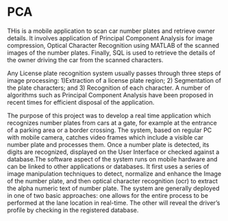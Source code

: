 # PCA
THis is a mobile application to scan car number plates and retrieve owner details. It involves application of Principal Component Analysis for image compression, Optical Character Recognition using MATLAB of the scanned images of the number plates. Finally, SQL is used to retrieve the details of the owner driving the car from the scanned characters.

Any License plate recognition system usually passes through three steps of image processing: 1)Extraction of a license plate region; 2) Segmentation of the plate characters; and 3) Recognition of each character. A number of algorithms such as Principal Component Analysis have been proposed in recent times for efficient disposal of the application.

The purpose of this project was to develop a real time application which recognizes number plates from cars at a gate, for example at the entrance of a parking area or a border crossing. The system, based on regular PC with mobile camera, catches video frames which include a visible car number plate and processes them. Once a number plate is detected, its digits are recognized, displayed on the User Interface or checked against a database.The software aspect of the system runs on mobile hardware and can be linked to other applications or databases. It first uses a series of image manipulation techniques to detect, normalize and enhance the Image of the number plate, and then optical character recognition (ocr) to extract the alpha numeric text of number plate. The system are generally deployed in one of two basic approaches: one allows for the entire process to be performed at the lane location in real-time. The other will reveal the driver’s profile by checking in the registered database. 
